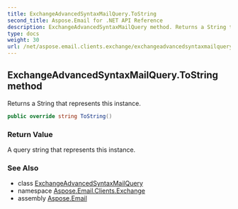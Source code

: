 ```yaml
---
title: ExchangeAdvancedSyntaxMailQuery.ToString
second_title: Aspose.Email for .NET API Reference
description: ExchangeAdvancedSyntaxMailQuery method. Returns a String that represents this instance
type: docs
weight: 30
url: /net/aspose.email.clients.exchange/exchangeadvancedsyntaxmailquery/tostring/
---
```

## ExchangeAdvancedSyntaxMailQuery.ToString method

Returns a String that represents this instance.

```csharp
public override string ToString()
```

### Return Value

A query string that represents this instance.

### See Also

* class [ExchangeAdvancedSyntaxMailQuery](../)
* namespace [Aspose.Email.Clients.Exchange](../../exchangeadvancedsyntaxmailquery/)
* assembly [Aspose.Email](../../../)


